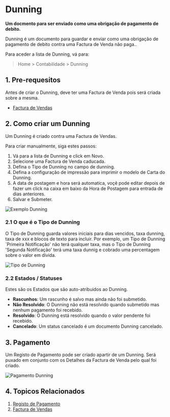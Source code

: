 <!-- add-breadcrumbs -->
# Dunning

**Um docmento para ser enviado como uma obrigação de pagamento de debito.**

Dunning é um documento para guardar e enviar como uma obrigação de pagamento de debito contra uma Factura de Venda não paga..

Para aceder a lista de Dunning, vá para:
> Home > Contabilidade > Dunning

## 1. Pre-requesitos
Antes de criar o Dunning, deve ter uma Factura de Venda pois será criada sobre a mesma.

* [Factura de Vendas](/docs/user/manual/pt/contabilidade/factura-vendas)

## 2. Como criar um Dunning
Um Dunning é criado contra uma Factura de Vendas.

Para criar manualmente, siga estes passos:

1. Vá para a lista de Dunning e click em Novo.
1. Selecione uma Factura de Venda caducada.
1. Defina o Tipo de Dunning no campo de dunning.
1. Defina a configuração de impressão para imprimir o modelo de Carta do Dunning.
1. A data de postagem e hora será automatica, voçê pode editar depois de fazer um click na caixa em baixo da Hora de Postagem para entrada de dias anteriores.
1. Salvar e Submeter.

 ![Exemplo Dunning](/docs/assets/img/accounts/dunning.gif)

### 2.1 O que é o Tipo de Dunning
O Tipo de Dunning guarda valores iniciais para dias vencidos, taxa dunning, taxa de xxx e blocos de texto para incluir. Por exemplo, um Tipo de Dunning `Primeira Notificação' não terá qualquer taxa, mas o Tipo de Dunning 'Segunda Notificação' terá uma taxa dunnig e cobrado uma percentagem sobre o valor em divida.

 ![Tipo de Dunning](/docs/assets/img/accounts/dunning-type.png)

### 2.2 Estados / Statuses

Estes são os Estados que são auto-atribuidos ao Dunning.

* **Rascunhos**: Um rascunho é salvo mas ainda não foi submetido.
* **Não Resolvido**: O Dunning não está resolvido quando submetido mas nenhum pagamento foi recebido.
* **Resolvido**: O Dunning está resolvido quando o valor pendente foi recebido.
* **Cancelado**: Um status cancelado é um documento Dunning cancelado.

## 3. Pagamento

Um Registo de Pagamento pode ser criado apartir de um Dunning. Será puxado em conjunto com os Detalhes da Factura de Venda pelo qual foi criado.
 
![Pagamento Dunning](/docs/assets/img/accounts/dunning-payment.png)

## 4. Topicos Relacionados
1. [Registo de Pagamento](/docs/user/manual/pt/contabilidade/registo-pagamento)
1. [Factura de Vendas](/docs/user/manual/pt/contabilidade/factura-vendas)
